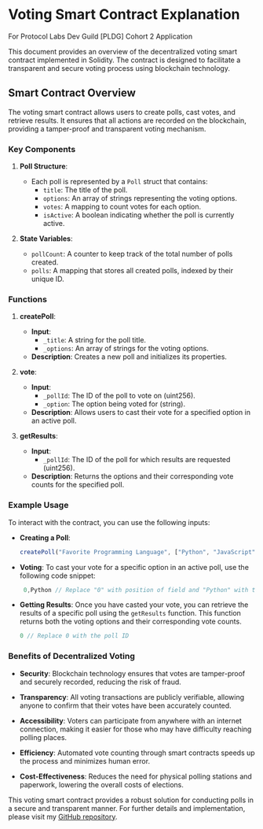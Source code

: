 # Voting Smart Contract Explanation  


For Protocol Labs Dev Guild [PLDG] Cohort 2 Application

This document provides an overview of the decentralized voting smart contract implemented in Solidity. The contract is designed to facilitate a transparent and secure voting process using blockchain technology.

## Smart Contract Overview

The voting smart contract allows users to create polls, cast votes, and retrieve results. It ensures that all actions are recorded on the blockchain, providing a tamper-proof and transparent voting mechanism.

### Key Components

1. **Poll Structure**:
   - Each poll is represented by a `Poll` struct that contains:
     - `title`: The title of the poll.
     - `options`: An array of strings representing the voting options.
     - `votes`: A mapping to count votes for each option.
     - `isActive`: A boolean indicating whether the poll is currently active.

2. **State Variables**:
   - `pollCount`: A counter to keep track of the total number of polls created.
   - `polls`: A mapping that stores all created polls, indexed by their unique ID.

### Functions

1. **createPoll**:
   - **Input**: 
     - `_title`: A string for the poll title.
     - `_options`: An array of strings for the voting options.
   - **Description**: Creates a new poll and initializes its properties.

2. **vote**:
   - **Input**:
     - `_pollId`: The ID of the poll to vote on (uint256).
     - `_option`: The option being voted for (string).
   - **Description**: Allows users to cast their vote for a specified option in an active poll.

3. **getResults**:
   - **Input**:
     - `_pollId`: The ID of the poll for which results are requested (uint256).
   - **Description**: Returns the options and their corresponding vote counts for the specified poll.

### Example Usage

To interact with the contract, you can use the following inputs:

- **Creating a Poll**:
  ```javascript
  createPoll("Favorite Programming Language", ["Python", "JavaScript", "Solidity", "C++"]); //Replace the name "createPoll" with the name of your desired poll name and change the entries as per requirement

- **Voting**:
  To cast your vote for a specific option in an active poll, use the following code snippet:
  ```javascript
   0,Python // Replace "0" with position of field and "Python" with the name of the desired item in Array

  
- **Getting Results**:
  Once you have casted your vote, you can retrieve the results of a specific poll using the `getResults` function. This function returns both the voting options and their corresponding vote counts.

  ```javascript
  0 // Replace 0 with the poll ID

### Benefits of Decentralized Voting

- **Security**: Blockchain technology ensures that votes are tamper-proof and securely recorded, reducing the risk of fraud.

- **Transparency**: All voting transactions are publicly verifiable, allowing anyone to confirm that their votes have been accurately counted.

- **Accessibility**: Voters can participate from anywhere with an internet connection, making it easier for those who may have difficulty reaching polling places.

- **Efficiency**: Automated vote counting through smart contracts speeds up the process and minimizes human error.

- **Cost-Effectiveness**: Reduces the need for physical polling stations and paperwork, lowering the overall costs of elections.

This voting smart contract provides a robust solution for conducting polls in a secure and transparent manner. For further details and implementation, please visit my [GitHub repository](https://github.com/adysingh5711/pldg/blob/main/PLDG%20Sample%20Problem%20-%20Voting%20Smart%20Contract.sol).

